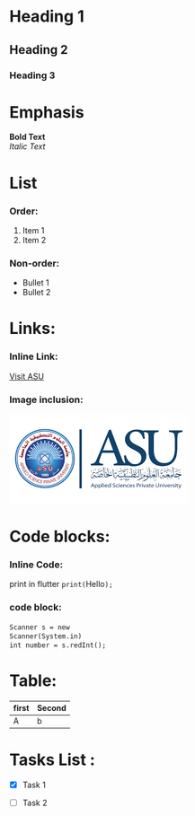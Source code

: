 
# Heading 1
## Heading 2
### Heading 3

# Emphasis
**Bold Text**  
_Italic Text_

# List
### Order:
1. Item 1
2. Item 2
 ### Non-order:
- Bullet 1  
- Bullet 2

# Links:
### Inline Link:  
[Visit ASU](https://www.asu.edu.jo/ar/Pages/default.aspx)
### Image inclusion:  
![ASU Logo](https://github.com/Duaa35/asu-sdd1/blob/main/asu%20logo.png)

# Code  blocks:
### Inline Code:
print in flutter `print(`Hello`);`

### code block:
    Scanner s = new 
    Scanner(System.in)
    int number = s.redInt();

# Table:
|first|Second|
|------|------|
|A   | b  |

# Tasks List :
- [x] Task 1
- [ ] Task 2

